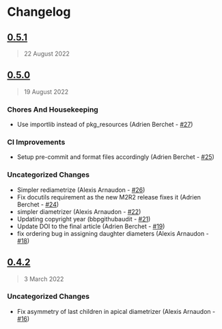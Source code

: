 # Changelog

## [0.5.1](https://github.com/BlueBrain/diameter-synthesis/compare/0.5.0..0.5.1)

> 22 August 2022

## [0.5.0](https://github.com/BlueBrain/diameter-synthesis/compare/0.4.2..0.5.0)

> 19 August 2022

### Chores And Housekeeping

- Use importlib instead of pkg_resources (Adrien Berchet - [#27](https://github.com/BlueBrain/diameter-synthesis/pull/27))

### CI Improvements

- Setup pre-commit and format files accordingly (Adrien Berchet - [#25](https://github.com/BlueBrain/diameter-synthesis/pull/25))

### Uncategorized Changes

- Simpler rediametrize (Alexis Arnaudon - [#26](https://github.com/BlueBrain/diameter-synthesis/pull/26))
- Fix docutils requirement as the new M2R2 release fixes it (Adrien Berchet - [#24](https://github.com/BlueBrain/diameter-synthesis/pull/24))
- simpler diametrizer (Alexis Arnaudon - [#22](https://github.com/BlueBrain/diameter-synthesis/pull/22))
- Updating copyright year (bbpgithubaudit - [#21](https://github.com/BlueBrain/diameter-synthesis/pull/21))
- Update DOI to the final article (Adrien Berchet - [#19](https://github.com/BlueBrain/diameter-synthesis/pull/19))
- fix ordering bug in assigning daughter diameters (Alexis Arnaudon - [#18](https://github.com/BlueBrain/diameter-synthesis/pull/18))

## [0.4.2](https://github.com/BlueBrain/diameter-synthesis/compare/0.4.1..0.4.2)

> 3 March 2022

### Uncategorized Changes

- Fix asymmetry of last children in apical diametrizer (Alexis Arnaudon - [#16](https://github.com/BlueBrain/diameter-synthesis/pull/16))
